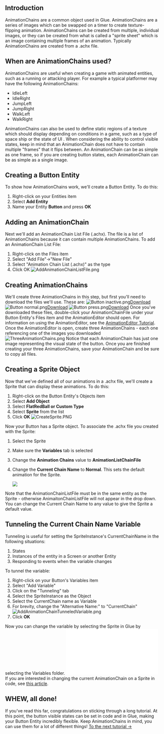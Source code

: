 ## Introduction

AnimationChains are a common object used in Glue. AnimationChains are a series of images which can be swapped on a timer to create texture-flipping animation. AnimationChains can be created from multiple, individual images, or they can be created from what is called a "sprite sheet" which is an image containing multiple frames of an animation. Typically AnimationChains are created from a .achx file.

## When are AnimationChains used?

AnimationChains are useful when creating a game with animated entities, such as a running or attacking player. For example a typical platformer may have the following AnimationChains:

-   IdleLeft
-   IdleRight
-   JumpLeft
-   JumpRight
-   WalkLeft
-   WalkRight

AnimationChains can also be used to define static regions of a texture which should display depending on conditions in a game, such as a type of space ship or the state of UI . When considering the ability to control visible states, keep in mind that an AnimationChain does not have to contain multiple "frames" that it flips between. An AnimationChain can be as simple as one frame, so if you are creating button states, each AnimationChain can be as simple as a single image.

## Creating a Button Entity

To show how AnimationChains work, we'll create a Button Entity. To do this:

1.  Right-click on your Entities item
2.  Select **Add Entity**
3.  Name your Entity **Button** and press **OK**

## Adding an AnimationChain

Next we'll add an AnimationChain List File (.achx). The file is a list of AnimationChains because it can contain multiple AnimationChains. To add an AnimationChain List File:

1.  Right-click on the Files item
2.  Select "Add File"-\>"New File"
3.  Select "Animation Chain List (.achx)" as the type
4.  Click OK ![AddAnimationChainListFile.png](/media/migrated_media-AddAnimationChainListFile.png)

## Creating AnimationChains

We'll create three AnimationChains in this step, but first you'll need to download the files we'll use. These are: ![Button inactive.png](/media/migrated_media-Button_inactive.png)[Download](/frb/docs/images/6/6a/Button_inactive.png.md "Button inactive.png") ![Button normal.png](/media/migrated_media-Button_normal.png)[Download](/frb/docs/images/b/bf/Button_normal.png.md "Button normal.png") ![Button press.png](/media/migrated_media-Button_press.png)[Download](/frb/docs/images/f/fb/Button_press.png.md "Button press.png") Once you've downloaded these files, double-click your AnimationChainFile under your Button Entity's Files item and the AnimationEditor should open. For information on using the AnimationEditor, see the [AnimationEditor Tutorial](/documentation/tools/glue-gluevault-component-pages-animationeditor-plugin.md "Glue:GlueVault:Component Pages:AnimationEditor Plugin"). Once the AnimationEditor is open, create three AnimationChains - each one referencing one of the images you downloaded ![ThreeAnimationChains.png](/media/migrated_media-ThreeAnimationChains.png) Notice that each AnimationChain has just one image representing the visual state of the button. Once you are finished creating your three AnimationChains, save your AnimationChain and be sure to copy all files.

## Creating a Sprite Object

Now that we've defined all of our animations in a .achx file, we'll create a Sprite that can display these animations. To do this:

1.  Right-click on the Button Entity's Objects item
2.  Select **Add Object**
3.  Select **FlatRedBall or Custom Type**
4.  Select **Sprite** from the list
5.  Click **OK** ![CreateSprite.PNG](/media/migrated_media-CreateSprite.PNG)

Now your Button has a Sprite object. To associate the .achx file you created with the Sprite:

1.  Select the Sprite

2.  Make sure the **Variables** tab is selected

3.  Change the **Animation Chains** value to **AnimationListChainFile**

4.  Change the **Current Chain Name** to **Normal**. This sets the default animation for the Sprite.

    ![](/media/2019-04-img_5cc8bf69006f4.png)

Note that the AnimationChainListFile must be in the same entity as the Sprite - otherwise AnimaitonChainListFile will not appear in the drop down. You can change the Current Chain Name to any value to give the Sprite a default value.

## Tunneling the Current Chain Name Variable

Tunneling is useful for setting the SpriteInstance's CurrentChainName in the following situations:

1.  States
2.  Instances of the entity in a Screen or another Entity
3.  Responding to events when the variable changes

To tunnel the variable:

1.  Right-click on your Button's Variables item
2.  Select "Add Variable"
3.  Click on the "Tunneling" tab
4.  Select the SpriteInstance as the Object
5.  Select the CurrentChain name as Variable
6.  For brevity, change the "Alternative Name:" to "CurrentChain" ![AddAnimationChainTunneledVariable.png](/media/migrated_media-AddAnimationChainTunneledVariable.png)
7.  Click **OK**

Now you can change the variable by selecting the Sprite in Glue by selecting the Variables folder. [![](/wp-content/uploads/2016/01/2019-04-30_16-32-05.gif.md)](/wp-content/uploads/2016/01/2019-04-30_16-32-05.gif.md) If you are interested in changing the current AnimationChain on a Sprite in code, see [this article](/documentation/tutorials/glue-tutorials/glue-how-to-control-animation-at-runtime.md "Glue:How To:Control Animation at Runtime").

## WHEW, all done!

If you've read this far, congratulations on sticking through a long tutorial. At this point, the button visible states can be set in code and in Glue, making your Button Entity incredibly flexible. Keep AnimationChains in mind, you can use them for a lot of different things! [To the next tutorial -\>](/frb/docs/index.php?title=Glue:Tutorials:States.md "Glue:Tutorials:States")
